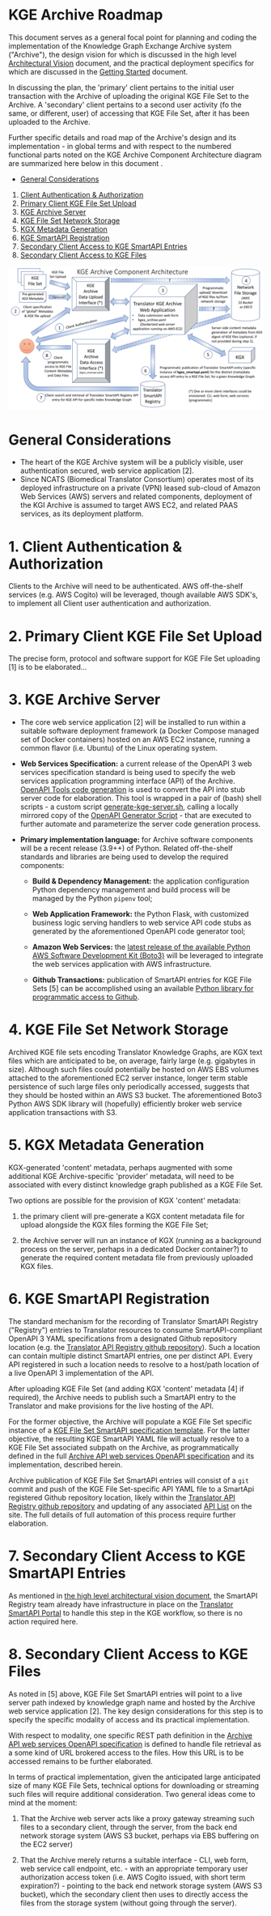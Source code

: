 # KGE Archive Roadmap

This document serves as a general focal point for planning and coding the implementation of the Knowledge Graph Exchange Archive system ("Archive"), the design vision for which is discussed in the high level  [Architectural Vision](../KGE_ARCHIVE_ARCHITECTURE.md) document, and the practical deployment specifics for which are discussed in the [Getting Started](./README.md) document.

In discussing the plan, the 'primary' client pertains to the initial user transaction with the Archive of uploading the original KGE File Set to the Archive. A 'secondary' client pertains to a second user activity (fo the same, or different, user) of accessing that KGE File Set, after it has been uploaded to the Archive.

Further specific details and road map of the Archive's design and its implementation - in global terms and with respect to the numbered functional parts noted on the KGE Archive Component Architecture diagram are summarized here below in this document .

- [General Considerations](#general-considerations)
1. [Client Authentication & Authorization](#1-client-authentication--authorization)
2. [Primary Client KGE File Set Upload](#2-primary-client-kge-file-set-upload)
3. [KGE Archive Server](#3-kge-archive-server)
4. [KGE File Set Network Storage](#4-kge-file-set-network-storage)
5. [KGX Metadata Generation](#5-kgx-metadata-generation)
6. [KGE SmartAPI Registration](#6-kge-smartapi-registration)
7. [Secondary Client Access to KGE SmartAPI Entries](#7-secondary-client-access-to-kge-smartapi-entries)
8. [Secondary Client Access to KGE Files](#8-secondary-client-access-to-kge-files)

![KGE Archive Architecture](../docs/KGE_Archive_Architecture.png?raw=true "KGE Archive Architecture")

# General Considerations

- The heart of the KGE Archive system will be a publicly visible, user authentication secured, web service application [2].
- Since NCATS (Biomedical Translator Consortium) operates most of its deployed infrastructure on a private (VPN) leased sub-cloud of Amazon Web Services (AWS) servers and related components, deployment of the KGI Archive is assumed to target AWS EC2, and related PAAS services, as its deployment platform.

# 1. Client Authentication & Authorization

Clients to the Archive will need to be authenticated. AWS off-the-shelf services (e.g. AWS Cogito) will be leveraged, though available AWS SDK's, to implement all Client user authentication and authorization.

# 2. Primary Client KGE File Set Upload

The precise form, protocol and software support for KGE File Set uploading [1] is to be elaborated...

# 3. KGE Archive Server

- The core web service application [2] will be installed to run within a suitable software deployment framework (a Docker Compose managed set of Docker containers) hosted on an AWS EC2 instance, running a common flavor (i.e. Ubuntu) of the Linux operating system.
  

- **Web Services Specification:** a current release of the OpenAPI 3 web services specification standard is being used to specify the web services application programming interface (API) of the Archive. [OpenAPI Tools code generation](https://github.com/openapitools/openapi-generator-cli) is used to convert the API into stub server code for elaboration. This tool is wrapped in a pair of (bash) shell scripts - a custom script [generate-kge-server.sh](../scripts/generate-kge-server.sh), calling a locally mirrored copy of the [OpenAPI Generator Script](../scripts/openapi-generator-cli.sh) - that are executed to further automate and parameterize the server code generation process.


- **Primary implementation language:** for Archive software components will be a recent release (3.9++) of Python. Related off-the-shelf standards and libraries are being used to develop the required components:

    - **Build & Dependency Management:** the application configuration Python dependency management and build process will be managed by the Python `pipenv` tool;
      
    - **Web Application Framework:** the Python Flask, with customized business logic serving handlers to web service API code stubs as generated by the aforementioned OpenAPI code generator tool;
      
    - **Amazon Web Services:** the [latest release of the available Python AWS Software Development Kit (Boto3)](https://aws.amazon.com/sdk-for-python/) will be leveraged to integrate the web services application with AWS infrastructure.
  
    - **Github Transactions:** publication of SmartAPI entries for KGE File Sets [5] can be accomplished using an available [Python library for programmatic access to Github](https://docs.github.com/en/rest/overview/libraries#python). 
   
# 4. KGE File Set Network Storage

Archived KGE file sets encoding Translator Knowledge Graphs, are KGX text files which are anticipated to be, on average, fairly large (e.g. gigabytes in size). Although such files could potentially be hosted on AWS EBS volumes attached to the aforementioned EC2 server instance, longer term stable persistence of such large files only periodically accessed, suggests that they should be hosted within an AWS S3 bucket. The aforementioned Boto3 Python AWS SDK library will (hopefully) efficiently broker web service application transactions with S3.
   
# 5. KGX Metadata Generation

KGX-generated 'content' metadata, perhaps augmented with some additional KGE Archive-specific 'provider' metadata, will need to be associated with every distinct knowledge graph published as a KGE File Set.

Two options are possible for the provision of KGX 'content' metadata:

1. the primary client will pre-generate a KGX content metadata file for upload alongside the KGX files forming the KGE File Set;

2. the Archive server will run an instance of KGX (running as a background process on the server, perhaps in a dedicated Docker container?) to generate the required content metadata file from previously uploaded KGX files. 
   
# 6. KGE SmartAPI Registration

The standard mechanism for the recording of Translator SmartAPI Registry ("Registry") entries to Translator resources to consume SmartAPI-compliant OpenAPI 3 YAML specifications from a designated Github repository location (e.g. the [Translator API Registry github repository](https://github.com/NCATS-Tangerine/translator-api-registry)).  Such a location can contain multiple distinct SmartAPI entries, one per distinct API.  Every API registered in such a location needs to resolve to a host/path location of a live OpenAPI 3 implementation of the API.

After uploading KGE File Set (and adding KGX 'content' metadata [4] if required), the Archive needs to publish such a SmartAPI entry to the Translator and make provisions for the live hosting of the API.

For the former objective, the Archive will populate a KGE File Set specific instance of a [KGE File Set SmartAPI specification template](api/kge_smartapi_entry.yaml). For the latter objective, the resulting KGE SmartAPI YAML file will actually resolve to a KGE File Set associated subpath on the Archive, as programmatically defined in the full [Archive API web services OpenAPI specification](api/kgea_api.yaml) and its implementation, described herein.

Archive publication of KGE File Set SmartAPI entries will consist of a `git` commit and push of the KGE File Set-specific API YAML file to a  SmartApi registered Github repository location, likely within the [Translator API Registry github repository](https://github.com/NCATS-Tangerine/translator-api-registry) and updating of any associated [API List](https://github.com/NCATS-Tangerine/translator-api-registry/blob/master/API_LIST.yml) on the site. The full details of full automation of this process require further elaboration.

# 7. Secondary Client Access to KGE SmartAPI Entries

As mentioned in [the high level architectural vision document](../KGE_ARCHIVE_ARCHITECTURE.md), the SmartAPI Registry team already have infrastructure in place on the [Translator SmartAPI Portal](https://smart-api.info/portal/translator) to handle this step in the KGE workflow, so there is no action required here. 
   
# 8. Secondary Client Access to KGE Files

As noted in [5] above, KGE File Set SmartAPI entries will point to a live server path indexed by knowledge graph name and hosted by the Archive web service application [2].  The key design considerations for this step is to specify the specific modality of access and its practical implementation.

With respect to modality, one specific REST path definition in the [Archive API web services OpenAPI specification](api/kgea_api.yaml) is defined to handle file retrieval as a some kind of URL brokered access to the files. How this URL is to be accessed remains to be further elaborated.

In terms of practical implementation, given the anticipated large anticipated size of many KGE File Sets, technical options for downloading or streaming such files will require additional consideration. Two general ideas come to mind at the moment:

1. That the Archive web server acts like a proxy gateway streaming such files to a secondary client, through the server, from the back end network storage system (AWS S3 bucket, perhaps via EBS buffering on the EC2 server)

2. That the Archive merely returns a suitable interface - CLI, web form, web service call endpoint, etc. - with an appropriate temporary user authorization access token (i.e. AWS Cogito issued, with short term expiration?) - pointing to the back end network storage system (AWS S3 bucket), which the secondary client then uses to directly access the files from the storage system (without going through the server).
